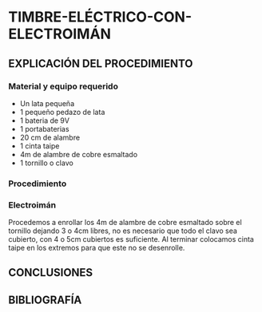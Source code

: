 # TIMBRE-ELÉCTRICO-CON-ELECTROIMÁN


## EXPLICACIÓN DEL PROCEDIMIENTO
### Material y equipo requerido

- Un lata pequeña
- 1 pequeño pedazo de lata
- 1 bateria de 9V
- 1 portabaterias
- 20 cm de alambre
- 1 cinta taipe
- 4m de alambre de cobre esmaltado
- 1 tornillo o clavo 

### Procedimiento 

### Electroimán 

Procedemos a enrollar los 4m de alambre de cobre esmaltado sobre el tornillo dejando 3 o 4cm libres, no es necesario que todo el clavo sea cubierto, con 4 o 5cm cubiertos es suficiente.
Al terminar colocamos cinta taipe en los extremos para que este no se desenrolle.


## CONCLUSIONES

## BIBLIOGRAFÍA










